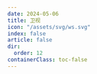 ```yaml
---
date: 2024-05-06
title: 卫视
icon: "/assets/svg/ws.svg"
index: false
article: false
dir:
  order: 12
containerClass: toc-false
---
```

